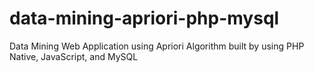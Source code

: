 # data-mining-apriori-php-mysql
Data Mining Web Application using Apriori Algorithm built  by using PHP Native, JavaScript, and MySQL
